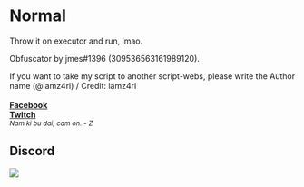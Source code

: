 # Normal

Throw it on executor and run,
lmao.

Obfuscator by jmes#1396 (309536563161989120).

If you want to take my script to another script-webs, please write the Author name (@iamz4ri) / Credit: iamz4ri
<br>
<br>[**Facebook**](https://fb.com/nguyndungg)</br>
[**Twitch**](https://twitch.tv/iamz4ri)</br>
<sub> *Nam ki bu dai, cam on. - Z* </sub>

## Discord
<a href="https://discord.com/users/721746046543331449"  align="left">
    <img src="https://lanyard.cnrad.dev/api/931571509556826172?theme=light&bg=F4BFC7&borderRadius=15px&animated=true&idleMessage=You%20want%20to%20play?%20Let's%20play!">
  </a>
